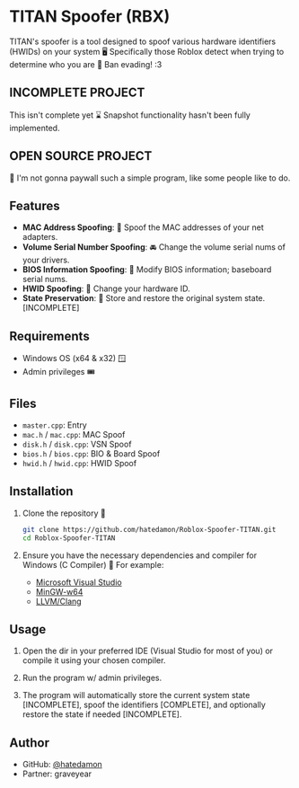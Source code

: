 # TITAN Spoofer (RBX)

TITAN's spoofer is a tool designed to spoof various hardware identifiers (HWIDs) on your system 🖥️ Specifically those Roblox detect when trying to determine who you are 👤 Ban evading! :3

## INCOMPLETE PROJECT

This isn't complete yet ⌛ Snapshot functionality hasn't been fully implemented.

## OPEN SOURCE PROJECT

🤦 I'm not gonna paywall such a simple program, like some people like to do.

## Features

- **MAC Address Spoofing**: 🛜 Spoof the MAC addresses of your net adapters.
- **Volume Serial Number Spoofing**: 🚘 Change the volume serial nums of your drivers.
- **BIOS Information Spoofing**: 🔢 Modify BIOS information; baseboard serial nums.
- **HWID Spoofing**: 🪪 Change your hardware ID.
- **State Preservation**: 💫 Store and restore the original system state. [INCOMPLETE]

## Requirements

- Windows OS (x64 & x32) 🪟
- Admin privileges 🎟️

## Files

- `master.cpp`: Entry
- `mac.h` / `mac.cpp`: MAC Spoof
- `disk.h` / `disk.cpp`: VSN Spoof
- `bios.h` / `bios.cpp`: BIO & Board Spoof
- `hwid.h` / `hwid.cpp`: HWID Spoof

## Installation

1. Clone the repository 📂

    ```sh
    git clone https://github.com/hatedamon/Roblox-Spoofer-TITAN.git
    cd Roblox-Spoofer-TITAN
    ```

2. Ensure you have the necessary dependencies and compiler for Windows (C Compiler) 💽 For example:

    - [Microsoft Visual Studio](https://visualstudio.microsoft.com/vs/)
    - [MinGW-w64](http://mingw-w64.org/doku.php)
    - [LLVM/Clang](https://clang.llvm.org/)

## Usage

1. Open the dir in your preferred IDE (Visual Studio for most of you) or compile it using your chosen compiler.

2. Run the program w/ admin privileges.

3. The program will automatically store the current system state [INCOMPLETE], spoof the identifiers [COMPLETE], and optionally restore the state if needed [INCOMPLETE].

## Author

- GitHub: [@hatedamon](https://github.com/hatedamon)
- Partner: graveyear
